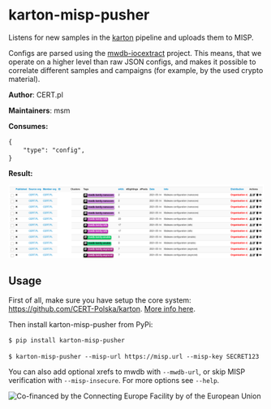# karton-misp-pusher

Listens for new samples in the [karton](https://karton-core.readthedocs.io/en/latest/)
pipeline and uploads them to MISP.

Configs are parsed using the [mwdb-iocextract](https://github.com/CERT-Polska/mwdb_iocextract)
project. This means, that we operate on a higher level than raw JSON configs, and makes
it possible to correlate different samples and campaigns (for example, by the used crypto
material).

**Author**: CERT.pl

**Maintainers**: msm

**Consumes:**
```
{
    "type": "config",
}
```

**Result:**

![config in misp](./docs/misp.png)

## Usage

First of all, make sure you have setup the core system: https://github.com/CERT-Polska/karton.
[More info here](https://github.com/CERT-Polska/karton/blob/master/docs/how-to-run.md).

Then install karton-misp-pusher from PyPi:

```shell
$ pip install karton-misp-pusher

$ karton-misp-pusher --misp-url https://misp.url --misp-key SECRET123
```

You can also add optional xrefs to mwdb with `--mwdb-url`, or skip MISP
verification with `--misp-insecure`. For more options see `--help`.

![Co-financed by the Connecting Europe Facility by of the European Union](https://www.cert.pl/wp-content/uploads/2019/02/en_horizontal_cef_logo-1.png)
